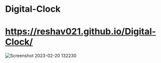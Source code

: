 # Digital-Clock

# https://reshav021.github.io/Digital-Clock/

![Screenshot 2023-02-20 132230](https://user-images.githubusercontent.com/112060061/220045352-dfd6c894-b748-4012-8234-dd05616a5b80.jpg)
